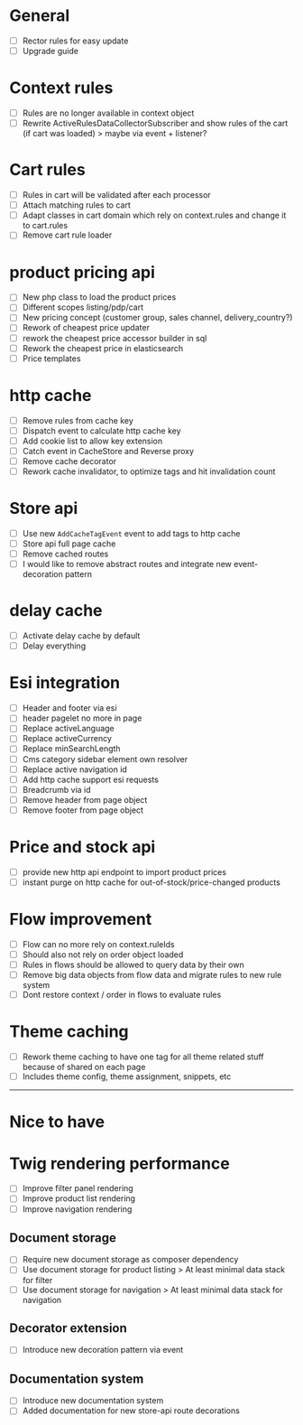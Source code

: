 # General
- [ ] Rector rules for easy update
- [ ] Upgrade guide

# Context rules
- [ ] Rules are no longer available in context object
- [ ] Rewrite ActiveRulesDataCollectorSubscriber and show rules of the cart (if cart was loaded) > maybe via event + listener?

# Cart rules
- [ ] Rules in cart will be validated after each processor
- [ ] Attach matching rules to cart
- [ ] Adapt classes in cart domain which rely on context.rules and change it to cart.rules
- [ ] Remove cart rule loader
 
# product pricing api
- [ ] New php class to load the product prices
- [ ] Different scopes listing/pdp/cart
- [ ] New pricing concept (customer group, sales channel, delivery_country?)
- [ ] Rework of cheapest price updater
- [ ] rework the cheapest price accessor builder in sql
- [ ] Rework the cheapest price in elasticsearch
- [ ] Price templates

# http cache 
- [ ] Remove rules from cache key
- [ ] Dispatch event to calculate http cache key
- [ ] Add cookie list to allow key extension
- [ ] Catch event in CacheStore and Reverse proxy
- [ ] Remove cache decorator
- [ ] Rework cache invalidator, to optimize tags and hit invalidation count

# Store api
- [ ] Use new `AddCacheTagEvent` event to add tags to http cache
- [ ] Store api full page cache
- [ ] Remove cached routes
- [ ] I would like to remove abstract routes and integrate new event-decoration pattern 

# delay cache 
- [ ] Activate delay cache by default
- [ ] Delay everything

# Esi integration
- [ ] Header and footer via esi 
- [ ] header pagelet no more in page
- [ ] Replace activeLanguage 
- [ ] Replace activeCurrency
- [ ] Replace minSearchLength
- [ ] Cms category sidebar element own resolver
- [ ] Replace active navigation id
- [ ] Add http cache support esi requests
- [ ] Breadcrumb via id
- [ ] Remove header from page object
- [ ] Remove footer from page object

# Price and stock api
- [ ] provide new http api endpoint to import product prices
- [ ] instant purge on http cache for out-of-stock/price-changed products

# Flow improvement
- [ ] Flow can no more rely on context.ruleIds
- [ ] Should also not rely on order object loaded
- [ ] Rules in flows should be allowed to query data by their own
- [ ] Remove big data objects from flow data and migrate rules to new rule system
- [ ] Dont restore context / order in flows to evaluate rules

# Theme caching
- [ ] Rework theme caching to have one tag for all theme related stuff because of shared on each page
- [ ] Includes theme config, theme assignment, snippets, etc

---

# Nice to have

# Twig rendering performance
- [ ] Improve filter panel rendering
- [ ] Improve product list rendering
- [ ] Improve navigation rendering

## Document storage
- [ ] Require new document storage as composer dependency
- [ ] Use document storage for product listing > At least minimal data stack for filter
- [ ] Use document storage for navigation > At least minimal data stack for navigation 

## Decorator extension
- [ ] Introduce new decoration pattern via event

## Documentation system
- [ ] Introduce new documentation system
- [ ] Added documentation for new store-api route decorations

